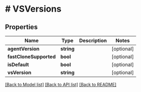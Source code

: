 # # VSVersions

## Properties

Name | Type | Description | Notes
------------ | ------------- | ------------- | -------------
**agentVersion** | **string** |  | [optional]
**fastCloneSupported** | **bool** |  | [optional]
**isDefault** | **bool** |  | [optional]
**vsVersion** | **string** |  | [optional]

[[Back to Model list]](../../README.md#models) [[Back to API list]](../../README.md#endpoints) [[Back to README]](../../README.md)
